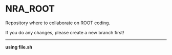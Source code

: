 # NRA_ROOT
Repository where to collaborate on ROOT coding.

If you do any changes, please create a new branch first!
***
**using file.sh**
